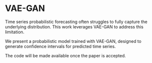 # VAE-GAN
Time series probabilistic forecasting often struggles to fully capture the underlying distribution. This work leverages VAE-GAN to address this limitation.

We present a probabilistic model trained with VAE-GAN, designed to generate confidence intervals for predicted time series.

The code will be made available once the paper is accepted.
